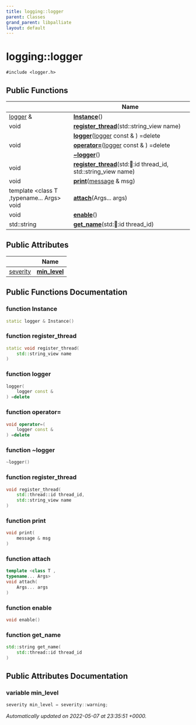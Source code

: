 ```yaml
---
title: logging::logger
parent: Classes
grand_parent: libpalliate
layout: default
---
```


# logging::logger






`#include <logger.h>`

## Public Functions

|                | Name           |
| -------------- | -------------- |
| [logger](/libpalliate/generated/Classes/classlogging_1_1logger) & | **[Instance](/libpalliate/generated/Classes/classlogging_1_1logger#function-instance)**() |
| void | **[register_thread](/libpalliate/generated/Classes/classlogging_1_1logger#function-register-thread)**(std::string_view name) |
| | **[logger](/libpalliate/generated/Classes/classlogging_1_1logger#function-logger)**([logger](/libpalliate/generated/Classes/classlogging_1_1logger) const & ) =delete |
| void | **[operator=](/libpalliate/generated/Classes/classlogging_1_1logger#function-operator=)**([logger](/libpalliate/generated/Classes/classlogging_1_1logger) const & ) =delete |
| | **[~logger](/libpalliate/generated/Classes/classlogging_1_1logger#function-~logger)**() |
| void | **[register_thread](/libpalliate/generated/Classes/classlogging_1_1logger#function-register-thread)**(std::thread::id thread_id, std::string_view name) |
| void | **[print](/libpalliate/generated/Classes/classlogging_1_1logger#function-print)**([message](/libpalliate/generated/Classes/structlogging_1_1message) & msg) |
| template <class T ,typename... Args\> <br>void | **[attach](/libpalliate/generated/Classes/classlogging_1_1logger#function-attach)**(Args... args) |
| void | **[enable](/libpalliate/generated/Classes/classlogging_1_1logger#function-enable)**() |
| std::string | **[get_name](/libpalliate/generated/Classes/classlogging_1_1logger#function-get-name)**(std::thread::id thread_id) |

## Public Attributes

|                | Name           |
| -------------- | -------------- |
| [severity](/libpalliate/generated/Namespaces/namespacelogging#enum-severity) | **[min_level](/libpalliate/generated/Classes/classlogging_1_1logger#variable-min-level)**  |

## Public Functions Documentation

### function Instance

```cpp
static logger & Instance()
```


### function register_thread

```cpp
static void register_thread(
    std::string_view name
)
```


### function logger

```cpp
logger(
    logger const & 
) =delete
```


### function operator=

```cpp
void operator=(
    logger const & 
) =delete
```


### function ~logger

```cpp
~logger()
```


### function register_thread

```cpp
void register_thread(
    std::thread::id thread_id,
    std::string_view name
)
```


### function print

```cpp
void print(
    message & msg
)
```


### function attach

```cpp
template <class T ,
typename... Args>
void attach(
    Args... args
)
```


### function enable

```cpp
void enable()
```


### function get_name

```cpp
std::string get_name(
    std::thread::id thread_id
)
```


## Public Attributes Documentation

### variable min_level

```cpp
severity min_level = severity::warning;
```



_Automatically updated on 2022-05-07 at 23:35:51 +0000._